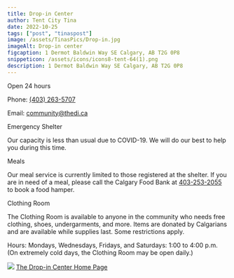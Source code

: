 ```yaml
---
title: Drop-in Center
author: Tent City Tina
date: 2022-10-25
tags: ["post", "tinaspost"]
image: /assets/TinasPics/Drop-in.jpg
imageAlt: Drop-in center
figcaption: 1 Dermot Baldwin Way SE Calgary, AB T2G 0P8
snippeticon: /assets/icons/icons8-tent-64(1).png
description: 1 Dermot Baldwin Way SE Calgary, AB T2G 0P8
---
```


<p class="subHeader">
Open 24 hours
</p>
<p>
Phone: <a href="tel:403-263-5707">(403) 263-5707</a>
</p>
<p>
Email: <a href="mailto:community@thedi.ca">
community@thedi.ca</a>
</p>
<p>
<p class="subHeader">
Emergency Shelter
</P>
<p>
Our capacity is less than usual due to COVID-19. We will do our best to help you during this time.
</p>
<p class="subHeader">
Meals
</p>
<p>
Our meal service is currently limited to those registered at the shelter. If you are in need of a meal, please call the Calgary Food Bank at <a href="tel:403-253-2055">403-253-2055</a> to book a food hamper.
</p>
<p class="subHeader">
Clothing Room
</p>
<p>
The Clothing Room is available to anyone in the community who needs free clothing, shoes, undergarments, and more. Items are donated by Calgarians and are available while supplies last. Some restrictions apply.
</p>
<p>
Hours: Mondays, Wednesdays, Fridays, and Saturdays: 1:00 to 4:00 p.m. (On extremely cold days, the Clothing Room may be open daily.)
</p>
<div class="post__link">
<img src="/assets/TinasPics/Drop-in-Logo.jpg" />
<a href="https://calgarydropin.ca/" target="_blank">The Drop-in Center Home Page
</a>